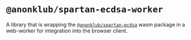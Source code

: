 # `@anonklub/spartan-ecdsa-worker`

A library that is wrapping the [`@anonklub/spartan-ecdsa`](https://github.com/anonklub/anonklub/tree/main/circuits/spartan) wasm package in a web-worker for integration into the browser client.

